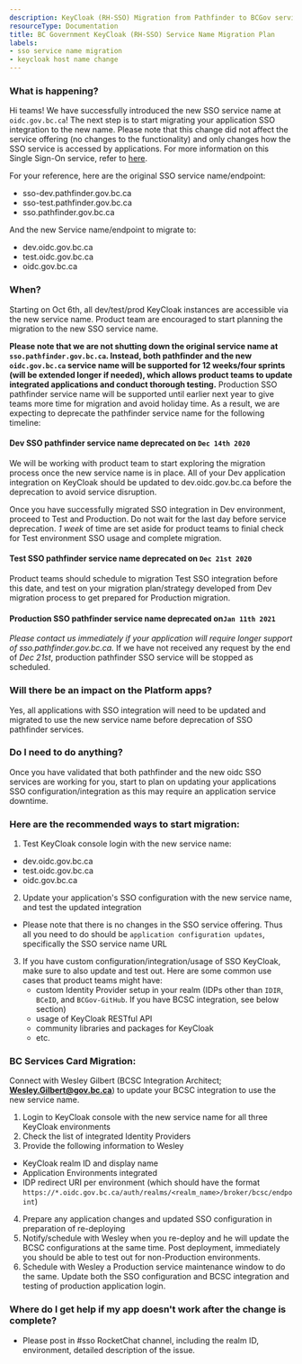 ```yaml
---
description: KeyCloak (RH-SSO) Migration from Pathfinder to BCGov service
resourceType: Documentation
title: BC Government KeyCloak (RH-SSO) Service Name Migration Plan
labels:
- sso service name migration
- keycloak host name change
---
```


### What is happening?

Hi teams! We have successfully introduced the new SSO service name at `oidc.gov.bc.ca`! The next step is to start migrating your application SSO integration to the new name. Please note that this change did not affect the service offering (no changes to the functionality) and only changes how the SSO service is accessed by applications. For more information on this Single Sign-On service, refer to [here](https://developer.gov.bc.ca/BC-Government-SSO-Service-Definition).
<!-- TODO: update sso wiki, sso service definition, and other reference! -->

For your reference, here are the original SSO service name/endpoint:
- sso-dev.pathfinder.gov.bc.ca
- sso-test.pathfinder.gov.bc.ca
- sso.pathfinder.gov.bc.ca

And the new Service name/endpoint to migrate to:
- dev.oidc.gov.bc.ca
- test.oidc.gov.bc.ca
- oidc.gov.bc.ca


### When?

Starting on Oct 6th, all dev/test/prod KeyCloak instances are accessible via the new service name. Product team are encouraged to start planning the migration to the new SSO service name.

**Please note that we are not shutting down the original service name at `sso.pathfinder.gov.bc.ca`. Instead, both pathfinder and the new `oidc.gov.bc.ca` service name will be supported for 12 weeks/four sprints (will be extended longer if needed), which allows product teams to update integrated applications and conduct thorough testing.** Production SSO pathfinder service name will be supported until earlier next year to give teams more time for migration and avoid holiday time. As a result, we are expecting to deprecate the pathfinder service name for the following timeline:

#### Dev SSO pathfinder service name deprecated on `Dec 14th 2020`
We will be working with product team to start exploring the migration process once the new service name is in place. All of your Dev application integration on KeyCloak should be updated to dev.oidc.gov.bc.ca before the deprecation to avoid service disruption.

Once you have successfully migrated SSO integration in Dev environment, proceed to Test and Production. Do not wait for the last day before service deprecation. _1 week_ of time are set aside for product teams to finial check for Test environment SSO usage and complete migration.


#### Test SSO pathfinder service name deprecated on `Dec 21st 2020`
Product teams should schedule to migration Test SSO integration before this date, and test on your migration plan/strategy developed from Dev migration process to get prepared for Production migration.


#### Production SSO pathfinder service name deprecated on`Jan 11th 2021`
_Please contact us immediately if your application will require longer support of sso.pathfinder.gov.bc.ca._ If we have not received any request by the end of _Dec 21st_, production pathfinder SSO service will be stopped as scheduled.


### Will there be an impact on the Platform apps?

Yes, all applications with SSO integration will need to be updated and migrated to use the new service name before deprecation of SSO pathfinder services.


### Do I need to do anything?

Once you have validated that both pathfinder and the new oidc SSO services are working for you, start to plan on updating your applications SSO configuration/integration as this may require an application service downtime.

### Here are the recommended ways to start migration:
1. Test KeyCloak console login with the new service name:
  - dev.oidc.gov.bc.ca
  - test.oidc.gov.bc.ca
  - oidc.gov.bc.ca
2. Update your application's SSO configuration with the new service name, and test the updated integration
  - Please note that there is no changes in the SSO service offering. Thus all you need to do should be `application configuration updates`, specifically the SSO service name URL
3. If you have custom configuration/integration/usage of SSO KeyCloak, make sure to also update and test out. Here are some common use cases that product teams might have:
    - custom Identity Provider setup in your realm (IDPs other than `IDIR`, `BCeID`, and `BCGov-GitHub`. If you have BCSC integration, see below section)
    - usage of KeyCloak RESTful API
    - community libraries and packages for KeyCloak
    - etc.

### BC Services Card Migration:
Connect with Wesley Gilbert (BCSC Integration Architect; **Wesley.Gilbert@gov.bc.ca**) to update your BCSC integration to use the new service name.

1. Login to KeyCloak console with the new service name for all three KeyCloak environments
2. Check the list of integrated Identity Providers
3. Provide the following information to Wesley
  - KeyCloak realm ID and display name
  - Application Environments integrated
  - IDP redirect URI per environment (which should have the format `https://*.oidc.gov.bc.ca/auth/realms/<realm_name>/broker/bcsc/endpoint`)
4. Prepare any application changes and updated SSO configuration in preparation of re-deploying
5. Notify/schedule with Wesley when you re-deploy and he will update the BCSC configurations at the same time. Post deployment, immediately you should be able to test out for non-Production environments.
6. Schedule with Wesley a Production service maintenance window to do the same. Update both the SSO configuration and BCSC integration and testing of production application login.


### Where do I get help if my app doesn't work after the change is complete?

- Please post in #sso RocketChat channel, including the realm ID, environment, detailed description of the issue.
